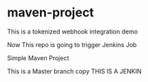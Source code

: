 # maven-project

This is a tokenized webhook integration demo

Now This repo is going to trigger Jenkins Job

Simple Maven Project

This is a Master branch copy
THIS IS A JENKIN
